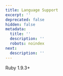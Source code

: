 ```yaml
---
title: Language Support
excerpt: ''
deprecated: false
hidden: false
metadata:
  title: ''
  description: ''
  robots: noindex
next:
  description: ''
---
```

Ruby 1.9.3+